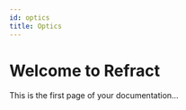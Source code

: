 ```yaml
---
id: optics
title: Optics
---
```


# Welcome to Refract

This is the first page of your documentation...
